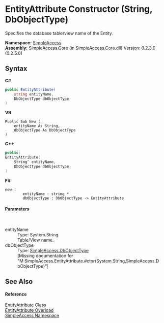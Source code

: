 # EntityAttribute Constructor (String, DbObjectType)
 

Specifies the database table/view name of the Entity.

**Namespace:**&nbsp;<a href="N_SimpleAccess">SimpleAccess</a><br />**Assembly:**&nbsp;SimpleAccess.Core (in SimpleAccess.Core.dll) Version: 0.2.3.0 (0.2.5.0)

## Syntax

**C#**<br />
``` C#
public EntityAttribute(
	string entityName,
	DbObjectType dbObjectType
)
```

**VB**<br />
``` VB
Public Sub New ( 
	entityName As String,
	dbObjectType As DbObjectType
)
```

**C++**<br />
``` C++
public:
EntityAttribute(
	String^ entityName, 
	DbObjectType dbObjectType
)
```

**F#**<br />
``` F#
new : 
        entityName : string * 
        dbObjectType : DbObjectType -> EntityAttribute
```


#### Parameters
&nbsp;<dl><dt>entityName</dt><dd>Type: System.String<br />Table/View name.</dd><dt>dbObjectType</dt><dd>Type: <a href="T_SimpleAccess_DbObjectType">SimpleAccess.DbObjectType</a><br />\[Missing <param name="dbObjectType"/> documentation for "M:SimpleAccess.EntityAttribute.#ctor(System.String,SimpleAccess.DbObjectType)"\]</dd></dl>

## See Also


#### Reference
<a href="T_SimpleAccess_EntityAttribute">EntityAttribute Class</a><br /><a href="Overload_SimpleAccess_EntityAttribute__ctor">EntityAttribute Overload</a><br /><a href="N_SimpleAccess">SimpleAccess Namespace</a><br />